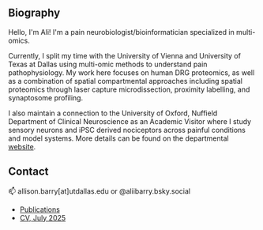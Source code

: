 ## Biography

<!--
**aliibarry/aliibarry** is a ✨ _special_ ✨ repository because its `README.md` (this file) appears on your GitHub profile.

Here are some ideas to get you started:

- 🔭 I’m currently working on ...
- 🌱 I’m currently learning ...
- 👯 I’m looking to collaborate on ...
- 🤔 I’m looking for help with ...
- 💬 Ask me about ...
- 📫 How to reach me: ...
- 😄 Pronouns: ...
- ⚡ Fun fact: ...
-->

Hello, I'm Ali! I'm a pain neurobiologist/bioinformatician specialized in multi-omics. 

Currently, I split my time with the University of Vienna and University of Texas at Dallas using multi-omic methods to understand pain pathophysiology. My work here focuses on human DRG proteomics, as well as a combination of spatial compartmental approaches including spatial proteomics through laser capture microdissection, proximity labelling, and synaptosome profiling. 

I also maintain a connection to the University of Oxford, Nuffield Department of Clinical Neuroscience as an Academic Visitor where I study sensory neurons and iPSC derived nociceptors across pai​nful conditions and model systems. More details can be found on the departmental [website](https://www.ndcn.ox.ac.uk/team/allison-barry).

## Contact

📫 allison.barry[at]utdallas.edu or @aliibarry.bsky.social

- [Publications](https://scholar.google.com/citations?user=ZvFCIdEAAAAJ&hl=en) 
- [CV, July 2025](./FullCV_BarryAM_July2025.pdf) 



